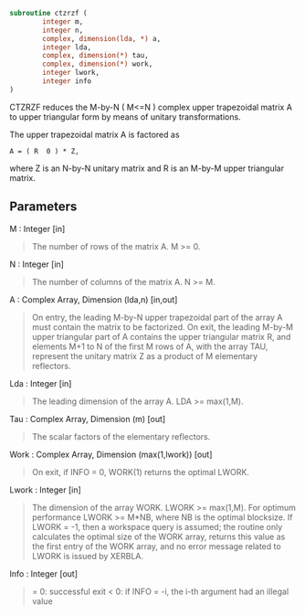 ```fortran
subroutine ctzrzf (
		integer m,
		integer n,
		complex, dimension(lda, *) a,
		integer lda,
		complex, dimension(*) tau,
		complex, dimension(*) work,
		integer lwork,
		integer info
)
```

 CTZRZF reduces the M-by-N ( M<=N ) complex upper trapezoidal matrix A
 to upper triangular form by means of unitary transformations.

 The upper trapezoidal matrix A is factored as

    A = ( R  0 ) * Z,

 where Z is an N-by-N unitary matrix and R is an M-by-M upper
 triangular matrix.

## Parameters
M : Integer [in]
> The number of rows of the matrix A.  M >= 0.

N : Integer [in]
> The number of columns of the matrix A.  N >= M.

A : Complex Array, Dimension (lda,n) [in,out]
> On entry, the leading M-by-N upper trapezoidal part of the
> array A must contain the matrix to be factorized.
> On exit, the leading M-by-M upper triangular part of A
> contains the upper triangular matrix R, and elements M+1 to
> N of the first M rows of A, with the array TAU, represent the
> unitary matrix Z as a product of M elementary reflectors.

Lda : Integer [in]
> The leading dimension of the array A.  LDA >= max(1,M).

Tau : Complex Array, Dimension (m) [out]
> The scalar factors of the elementary reflectors.

Work : Complex Array, Dimension (max(1,lwork)) [out]
> On exit, if INFO = 0, WORK(1) returns the optimal LWORK.

Lwork : Integer [in]
> The dimension of the array WORK.  LWORK >= max(1,M).
> For optimum performance LWORK >= M*NB, where NB is
> the optimal blocksize.
> If LWORK = -1, then a workspace query is assumed; the routine
> only calculates the optimal size of the WORK array, returns
> this value as the first entry of the WORK array, and no error
> message related to LWORK is issued by XERBLA.

Info : Integer [out]
> = 0:  successful exit
> < 0:  if INFO = -i, the i-th argument had an illegal value

